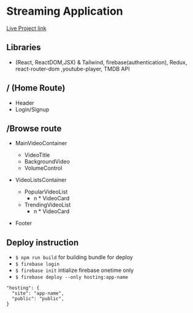 # Streaming Application

 [Live Project link](https://streaming-app-93d64.web.app/)
 
## Libraries
 - (React, ReactDOM,JSX) & Tailwind, firebase(authentication), Redux, react-router-dom ,youtube-player, TMDB API


## / (Home Route)
 - Header
 - Login/Signup
## /Browse route
 - MainVideoContainer
   - VideoTitle
   - BackgroundVideo
    - VolumeControl

 - VideoListsContainer  
   - PopularVideoList
     - n * VideoCard
   - TrendingVideoList
     - n * VideoCard
 - Footer     

 ## Deploy instruction
  - `$ npm run build` for building bundle for deploy
  - `$ firebase login`
  - `$ firebase init` intialize firebase onetime only
  - `$ firebase deploy --only hosting:app-name` 
  ```
  "hosting": {
    "site": "app-name",
    "public": "public",
  }
```
